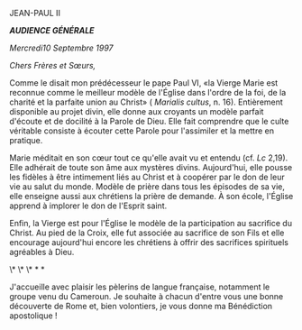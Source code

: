 JEAN-PAUL II


***AUDIENCE GÉNÉRALE***

*Mercredi10 Septembre 1997*

*Chers Frères et Sœurs,*

Comme le disait mon prédécesseur le pape Paul VI, «la Vierge Marie est reconnue comme le meilleur modèle de l'Église dans l'ordre de la foi, de la charité et la parfaite union au Christ» ( *Marialis cultus*, n. 16). Entièrement disponible au projet divin, elle donne aux croyants un modèle parfait d'écoute et de docilité à la Parole de Dieu. Elle fait comprendre que le culte véritable consiste à écouter cette Parole pour l'assimiler et la mettre en pratique.

Marie méditait en son cœur tout ce qu'elle avait vu et entendu (cf. *Lc* 2,19). Elle adhérait de toute son âme aux mystères divins. Aujourd'hui, elle pousse les fidèles à être intimement liés au Christ et à coopérer par le don de leur vie au salut du monde. Modèle de prière dans tous les épisodes de sa vie, elle enseigne aussi aux chrétiens la prière de demande. À son école, l'Église apprend à implorer le don de l'Esprit saint.

Enfin, la Vierge est pour l'Église le modèle de la participation au sacrifice du Christ. Au pied de la Croix, elle fut associée au sacrifice de son Fils et elle encourage aujourd'hui encore les chrétiens à offrir des sacrifices spirituels agréables à Dieu.

\\* \\* \\* \* \*

J'accueille avec plaisir les pèlerins de langue française, notamment le groupe venu du Cameroun. Je souhaite à chacun d'entre vous une bonne découverte de Rome et, bien volontiers, je vous donne ma Bénédiction apostolique !